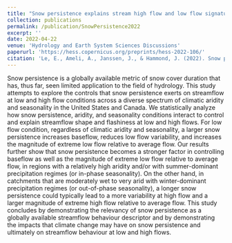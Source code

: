 ```yaml
---
title: "Snow persistence explains stream high flow and low flow signatures with differing relationships by aridity and climatic seasonality"
collection: publications
permalink: /publication/SnowPersistence2022
excerpt: ''
date: 2022-04-22
venue: 'Hydrology and Earth System Sciences Discussions'
paperurl: 'https://hess.copernicus.org/preprints/hess-2022-106/'
citation: 'Le, E., Ameli, A., Janssen, J., & Hammond, J. (2022). Snow persistence explains stream high flow and low flow signatures with differing relationships by aridity and climatic seasonality. Hydrology and Earth System Sciences Discussions, 1-22.'
---
```

Snow persistence is a globally available metric of snow cover duration that has, thus far, seen limited application to the field of hydrology. This study attempts to explore the controls that snow persistence exerts on streamflow at low and high flow conditions across a diverse spectrum of climatic aridity and seasonality in the United States and Canada. We statistically analyze how snow persistence, aridity, and seasonality conditions interact to control and explain streamflow shape and flashiness at low and high flows. For low flow condition, regardless of climatic aridity and seasonality, a larger snow persistence increases baseflow, reduces low flow variability, and increases the magnitude of extreme low flow relative to average flow. Our results further show that snow persistence becomes a stronger factor in controlling baseflow as well as the magnitude of extreme low flow relative to average flow, in regions with a relatively high aridity and/or with summer-dominant precipitation regimes (or in-phase seasonality). On the other hand, in catchments that are moderately wet to very arid with winter-dominant precipitation regimes (or out-of-phase seasonality), a longer snow persistence could typically lead to a more variability at high flow and a larger magnitude of extreme high flow relative to average flow. This study concludes by demonstrating the relevancy of snow persistence as a globally available streamflow behaviour descriptor and by demonstrating the impacts that climate change may have on snow persistence and ultimately on streamflow behaviour at low and high flows.
